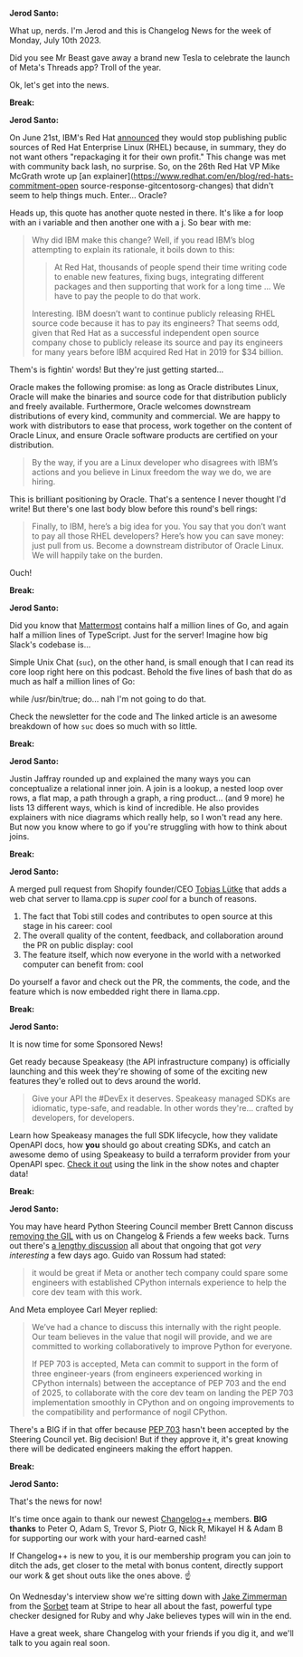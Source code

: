 **Jerod Santo:**

What up, nerds. I'm Jerod and this is Changelog News for the week of Monday, July 10th 2023.

Did you see Mr Beast gave away a brand new Tesla to celebrate the launch of Meta's Threads app? Troll of the year.

Ok, let's get into the news.

**Break:**

**Jerod Santo:**

On June 21st, IBM's Red Hat [announced](https://www.redhat.com/en/blog/furthering-evolution-centos-stream) they would stop publishing public sources of Red Hat Enterprise Linux (RHEL) because, in summary, they do not want others "repackaging it for their own profit." This change was met with community back lash, no surprise. So, on the 26th Red Hat VP Mike McGrath wrote up [an explainer](https://www.redhat.com/en/blog/red-hats-commitment-open source-response-gitcentosorg-changes) that didn't seem to help things much. Enter... Oracle?

Heads up, this quote has another quote nested in there. It's like a for loop with an i variable and then another one with a j. So bear with me:

> Why did IBM make this change? Well, if you read IBM’s blog attempting to explain its rationale, it boils down to this:
>
>> At Red Hat, thousands of people spend their time writing code to enable new features, fixing bugs, integrating different packages and then supporting that work for a long time … We have to pay the people to do that work.
>
> Interesting. IBM doesn’t want to continue publicly releasing RHEL source code because it has to pay its engineers? That seems odd, given that Red Hat as a successful independent open source company chose to publicly release its source and pay its engineers for many years before IBM acquired Red Hat in 2019 for $34 billion.

Them's is fightin' words! But they're just getting started...

Oracle makes the following promise: as long as Oracle distributes Linux, Oracle will make the binaries and source code for that distribution publicly and freely available. Furthermore, Oracle welcomes downstream distributions of every kind, community and commercial. We are happy to work with distributors to ease that process, work together on the content of Oracle Linux, and ensure Oracle software products are certified on your distribution.
>
> By the way, if you are a Linux developer who disagrees with IBM’s actions and you believe in Linux freedom the way we do, we are hiring.

This is brilliant positioning by Oracle. That's a sentence I never thought I'd write! But there's one last body blow before this round's bell rings:

> Finally, to IBM, here’s a big idea for you. You say that you don’t want to pay all those RHEL developers? Here’s how you can save money: just pull from us. Become a downstream distributor of Oracle Linux. We will happily take on the burden.

Ouch!

**Break:**

**Jerod Santo:**

Did you know that [Mattermost](https://mattermost.com) contains half a million lines of Go, and again half a million lines of TypeScript. Just for the server! Imagine how big Slack's codebase is...

Simple Unix Chat (`suc`), on the other hand, is small enough that I can read its core loop right here on this podcast. Behold the five lines of bash that do as much as half a million lines of Go:

while /usr/bin/true; do... nah I'm not going to do that.

Check the newsletter for the code and The linked article is an awesome breakdown of how `suc` does so much with so little.

**Break:**

**Jerod Santo:**

Justin Jaffray rounded up and explained the many ways you can conceptualize a relational inner join. A join is a lookup, a nested loop over rows, a flat map, a path through a graph, a ring product... (and 9 more) he lists 13 different ways, which is kind of incredible. He also provides explainers with nice diagrams which really help, so I won't read any here. But now you know where to go if you're struggling with how to think about joins.

**Break:**

**Jerod Santo:**

A merged pull request from Shopify founder/CEO [Tobias Lütke](https://twitter.com/tobi) that adds a web chat server to llama.cpp is _super cool_ for a bunch of reasons.

1. The fact that Tobi still codes and contributes to open source at this stage in his career: cool
2. The overall quality of the content, feedback, and collaboration around the PR on public display: cool
3. The feature itself, which now everyone in the world with a networked computer can benefit from: cool

Do yourself a favor and check out the PR, the comments, the code, and the feature which is now embedded right there in llama.cpp.

**Break:**

**Jerod Santo:**

It is now time for some Sponsored News!

Get ready because Speakeasy (the API infrastructure company) is officially launching and this week they're showing of some of the exciting new features they'e rolled out to devs around the world.

> Give your API the #DevEx it deserves. Speakeasy managed SDKs are idiomatic, type-safe, and readable. In other words they're... crafted by developers, for developers.

Learn how Speakeasy manages the full SDK lifecycle, how they validate OpenAPI docs, how **you** should go about creating SDKs, and catch an awesome demo of using Speakeasy to build a terraform provider from your OpenAPI spec. [Check it out](https://speakeasyapi.dev/featureweek/?utm_source=changelog+newsletter&utm_medium=sponsorship&utm_campaign=Feature+Week) using the link in the show notes and chapter data!

**Break:**

**Jerod Santo:**

You may have heard Python Steering Council member Brett Cannon discuss [removing the GIL](https://changelog.com/friends/5#t=2192) with us on Changelog & Friends a few weeks back. Turns out there's [a lengthy discussion](https://discuss.python.org/t/a-fast-free-threading-python/27903) all about that ongoing that got _very interesting_ a few days ago. Guido van Rossum had stated:

> it would be great if Meta or another tech company could spare some engineers with established CPython internals experience to help the core dev team with this work.

And Meta employee Carl Meyer replied:

> We’ve had a chance to discuss this internally with the right people. Our team believes in the value that nogil will provide, and we are committed to working collaboratively to improve Python for everyone.
>
> If PEP 703 is accepted, Meta can commit to support in the form of three engineer-years (from engineers experienced working in CPython internals) between the acceptance of PEP 703 and the end of 2025, to collaborate with the core dev team on landing the PEP 703 implementation smoothly in CPython and on ongoing improvements to the compatibility and performance of nogil CPython.

There's a BIG if in that offer because [PEP 703](https://peps.python.org/pep-0703/) hasn't been accepted by the Steering Council yet. Big decision! But if they approve it, it's great knowing there will be dedicated engineers making the effort happen.

**Break:**

**Jerod Santo:**

That's the news for now!

It's time once again to thank our newest [Changelog++](https://changelog.com/++) members. **BIG thanks** to Peter O, Adam S, Trevor S, Piotr G, Nick R, Mikayel H & Adam B for supporting our work with your hard-earned cash!

If Changelog++ is new to you, it is our membership program you can join to ditch the ads, get closer to the metal with bonus content, directly support our work & get shout outs like the ones above. ☝

On Wednesday's interview show we're sitting down with [Jake Zimmerman](https://blog.jez.io) from the [Sorbet](https://sorbet.org) team at Stripe to hear all about the fast, powerful type checker designed for Ruby and why Jake believes types will win in the end.

Have a great week, share Changelog with your friends if you dig it, and we'll talk to you again real soon.
